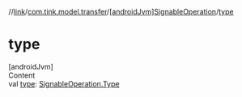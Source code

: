 //[link](../../index.md)/[com.tink.model.transfer](../index.md)/[[androidJvm]SignableOperation](index.md)/[type](type.md)



# type  
[androidJvm]  
Content  
val [type](type.md): [SignableOperation.Type](-type/index.md)  



